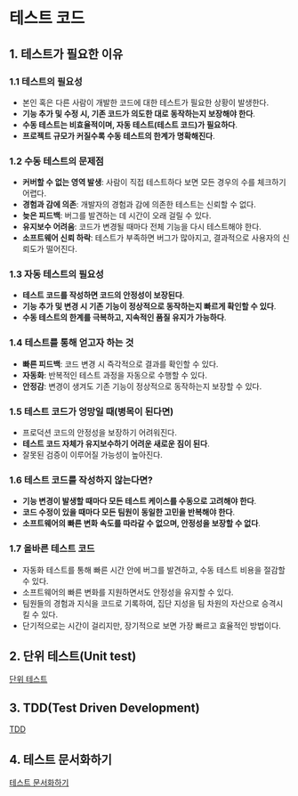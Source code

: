 # 테스트 코드

## 1. 테스트가 필요한 이유

### 1.1 테스트의 필요성

- 본인 혹은 다른 사람이 개발한 코드에 대한 테스트가 필요한 상황이 발생한다.
- **기능 추가 및 수정 시, 기존 코드가 의도한 대로 동작하는지 보장해야 한다**.
- **수동 테스트는 비효율적이며, 자동 테스트(테스트 코드)가 필요하다**.
- **프로젝트 규모가 커질수록 수동 테스트의 한계가 명확해진다**.

### 1.2 수동 테스트의 문제점

- **커버할 수 없는 영역 발생**: 사람이 직접 테스트하다 보면 모든 경우의 수를 체크하기 어렵다.
- **경험과 감에 의존**: 개발자의 경험과 감에 의존한 테스트는 신뢰할 수 없다.
- **늦은 피드백**: 버그를 발견하는 데 시간이 오래 걸릴 수 있다.
- **유지보수 어려움**: 코드가 변경될 때마다 전체 기능을 다시 테스트해야 한다.
- **소프트웨어 신뢰 하락**: 테스트가 부족하면 버그가 많아지고, 결과적으로 사용자의 신뢰도가 떨어진다.

### 1.3 자동 테스트의 필요성

- **테스트 코드를 작성하면 코드의 안정성이 보장된다**.
- **기능 추가 및 변경 시 기존 기능이 정상적으로 동작하는지 빠르게 확인할 수 있다**.
- **수동 테스트의 한계를 극복하고, 지속적인 품질 유지가 가능하다**.

### 1.4 테스트를 통해 얻고자 하는 것

- **빠른 피드백**: 코드 변경 시 즉각적으로 결과를 확인할 수 있다.
- **자동화**: 반복적인 테스트 과정을 자동으로 수행할 수 있다.
- **안정감**: 변경이 생겨도 기존 기능이 정상적으로 동작하는지 보장할 수 있다.

### 1.5 테스트 코드가 엉망일 때(병목이 된다면)

- 프로덕션 코드의 안정성을 보장하기 어려워진다.
- **테스트 코드 자체가 유지보수하기 어려운 새로운 짐이 된다**.
- 잘못된 검증이 이루어질 가능성이 높아진다.

### 1.6 테스트 코드를 작성하지 않는다면?

- **기능 변경이 발생할 때마다 모든 테스트 케이스를 수동으로 고려해야 한다**.
- **코드 수정이 있을 때마다 모든 팀원이 동일한 고민을 반복해야 한다**.
- **소프트웨어의 빠른 변화 속도를 따라갈 수 없으며, 안정성을 보장할 수 없다**.

### 1.7 올바른 테스트 코드

- 자동화 테스트를 통해 빠른 시간 안에 버그를 발견하고, 수동 테스트 비용을 절감할 수 있다.
- 소프트웨어의 빠른 변화를 지원하면서도 안정성을 유지할 수 있다.
- 팀원들의 경험과 지식을 코드로 기록하여, 집단 지성을 팀 차원의 자산으로 승격시킬 수 있다.
- 단기적으로는 시간이 걸리지만, 장기적으로 보면 가장 빠르고 효율적인 방법이다.

## 2. 단위 테스트(Unit test)

[단위 테스트](./unit-test.md)

## 3. TDD(Test Driven Development)

[TDD](./tdd.md)

## 4. 테스트 문서화하기

[테스트 문서화하기](./documenting-tests.md)
